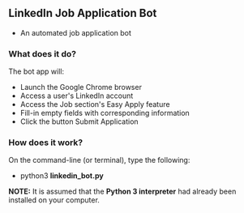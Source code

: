## LinkedIn Job Application Bot
* An automated job application bot

### What does it do?
The bot app will:
* Launch the Google Chrome browser
* Access a user's LinkedIn account
* Access the Job section's Easy Apply feature
* Fill-in empty fields with corresponding information
* Click the button Submit Application

### How does it work?
On the command-line (or terminal), type the following:<br>
* python3 <b>linkedin_bot.py</b>

<b>NOTE:</b> It is assumed that the <b>Python 3 interpreter</b> had already been installed on your computer.

